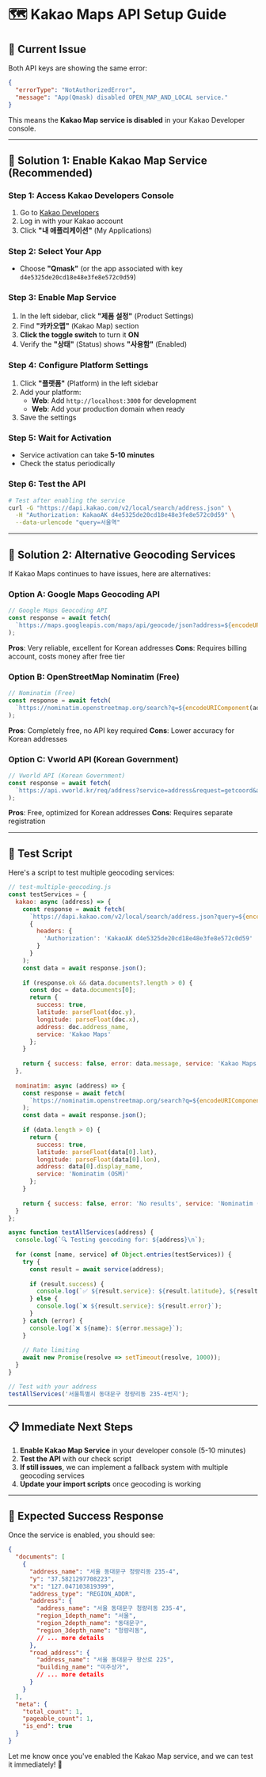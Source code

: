 # 🗺️ Kakao Maps API Setup Guide

## 🚨 Current Issue

Both API keys are showing the same error:
```json
{
  "errorType": "NotAuthorizedError", 
  "message": "App(Qmask) disabled OPEN_MAP_AND_LOCAL service."
}
```

This means the **Kakao Map service is disabled** in your Kakao Developer console.

---

## 🔧 Solution 1: Enable Kakao Map Service (Recommended)

### **Step 1: Access Kakao Developers Console**
1. Go to [Kakao Developers](https://developers.kakao.com/)
2. Log in with your Kakao account
3. Click **"내 애플리케이션"** (My Applications)

### **Step 2: Select Your App**
- Choose **"Qmask"** (or the app associated with key `d4e5325de20cd18e48e3fe8e572c0d59`)

### **Step 3: Enable Map Service**
1. In the left sidebar, click **"제품 설정"** (Product Settings)
2. Find **"카카오맵"** (Kakao Map) section
3. **Click the toggle switch** to turn it **ON**
4. Verify the **"상태"** (Status) shows **"사용함"** (Enabled)

### **Step 4: Configure Platform Settings**
1. Click **"플랫폼"** (Platform) in the left sidebar
2. Add your platform:
   - **Web**: Add `http://localhost:3000` for development
   - **Web**: Add your production domain when ready
3. Save the settings

### **Step 5: Wait for Activation**
- Service activation can take **5-10 minutes**
- Check the status periodically

### **Step 6: Test the API**
```bash
# Test after enabling the service
curl -G "https://dapi.kakao.com/v2/local/search/address.json" \
  -H "Authorization: KakaoAK d4e5325de20cd18e48e3fe8e572c0d59" \
  --data-urlencode "query=서울역"
```

---

## 🔧 Solution 2: Alternative Geocoding Services

If Kakao Maps continues to have issues, here are alternatives:

### **Option A: Google Maps Geocoding API**
```javascript
// Google Maps Geocoding API
const response = await fetch(
  `https://maps.googleapis.com/maps/api/geocode/json?address=${encodeURIComponent(address)}&key=${googleApiKey}`
);
```

**Pros**: Very reliable, excellent for Korean addresses
**Cons**: Requires billing account, costs money after free tier

### **Option B: OpenStreetMap Nominatim (Free)**
```javascript
// Nominatim (Free)
const response = await fetch(
  `https://nominatim.openstreetmap.org/search?q=${encodeURIComponent(address)}&format=json&limit=1`
);
```

**Pros**: Completely free, no API key required
**Cons**: Lower accuracy for Korean addresses

### **Option C: Vworld API (Korean Government)**
```javascript
// Vworld API (Korean Government)
const response = await fetch(
  `https://api.vworld.kr/req/address?service=address&request=getcoord&address=${encodeURIComponent(address)}&format=json&type=road&key=${vworldKey}`
);
```

**Pros**: Free, optimized for Korean addresses
**Cons**: Requires separate registration

---

## 🧪 Test Script

Here's a script to test multiple geocoding services:

```javascript
// test-multiple-geocoding.js
const testServices = {
  kakao: async (address) => {
    const response = await fetch(
      `https://dapi.kakao.com/v2/local/search/address.json?query=${encodeURIComponent(address)}`,
      {
        headers: {
          'Authorization': 'KakaoAK d4e5325de20cd18e48e3fe8e572c0d59'
        }
      }
    );
    const data = await response.json();
    
    if (response.ok && data.documents?.length > 0) {
      const doc = data.documents[0];
      return {
        success: true,
        latitude: parseFloat(doc.y),
        longitude: parseFloat(doc.x),
        address: doc.address_name,
        service: 'Kakao Maps'
      };
    }
    
    return { success: false, error: data.message, service: 'Kakao Maps' };
  },
  
  nominatim: async (address) => {
    const response = await fetch(
      `https://nominatim.openstreetmap.org/search?q=${encodeURIComponent(address)}&format=json&limit=1&countrycodes=kr`
    );
    const data = await response.json();
    
    if (data.length > 0) {
      return {
        success: true,
        latitude: parseFloat(data[0].lat),
        longitude: parseFloat(data[0].lon),
        address: data[0].display_name,
        service: 'Nominatim (OSM)'
      };
    }
    
    return { success: false, error: 'No results', service: 'Nominatim (OSM)' };
  }
};

async function testAllServices(address) {
  console.log(`🔍 Testing geocoding for: ${address}\n`);
  
  for (const [name, service] of Object.entries(testServices)) {
    try {
      const result = await service(address);
      
      if (result.success) {
        console.log(`✅ ${result.service}: ${result.latitude}, ${result.longitude}`);
      } else {
        console.log(`❌ ${result.service}: ${result.error}`);
      }
    } catch (error) {
      console.log(`❌ ${name}: ${error.message}`);
    }
    
    // Rate limiting
    await new Promise(resolve => setTimeout(resolve, 1000));
  }
}

// Test with your address
testAllServices('서울특별시 동대문구 청량리동 235-4번지');
```

---

## 📋 Immediate Next Steps

1. **Enable Kakao Map Service** in your developer console (5-10 minutes)
2. **Test the API** with our check script
3. **If still issues**, we can implement a fallback system with multiple geocoding services
4. **Update your import scripts** once geocoding is working

---

## 🎯 Expected Success Response

Once the service is enabled, you should see:

```json
{
  "documents": [
    {
      "address_name": "서울 동대문구 청량리동 235-4",
      "y": "37.5821297708223",
      "x": "127.047103819399",
      "address_type": "REGION_ADDR",
      "address": {
        "address_name": "서울 동대문구 청량리동 235-4",
        "region_1depth_name": "서울",
        "region_2depth_name": "동대문구",
        "region_3depth_name": "청량리동",
        // ... more details
      },
      "road_address": {
        "address_name": "서울 동대문구 왕산로 225",
        "building_name": "미주상가",
        // ... more details
      }
    }
  ],
  "meta": {
    "total_count": 1,
    "pageable_count": 1,
    "is_end": true
  }
}
```

Let me know once you've enabled the Kakao Map service, and we can test it immediately! 🚀
